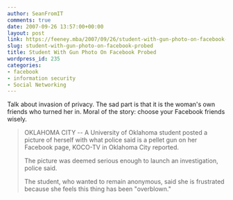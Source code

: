 ```yaml
---
author: SeanFromIT
comments: true
date: 2007-09-26 13:57:00+00:00
layout: post
link: https://feeney.mba/2007/09/26/student-with-gun-photo-on-facebook-probed/
slug: student-with-gun-photo-on-facebook-probed
title: Student With Gun Photo On Facebook Probed
wordpress_id: 235
categories:
- facebook
- information security
- Social Networking
---
```


Talk about invasion of privacy. The sad part is that it is the woman's own friends who turned her in. Moral of the story: choose your Facebook friends wisely.  
  


<blockquote>OKLAHOMA CITY -- A University of Oklahoma student posted a picture of herself with what police said is a pellet gun on her Facebook page, KOCO-TV in Oklahoma City reported.  
  
The picture was deemed serious enough to launch an investigation, police said.  
  
The student, who wanted to remain anonymous, said she is frustrated because she feels this thing has been "overblown."</blockquote>
